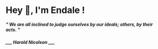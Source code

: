 <h1 title="head"> Hey 👋, I'm Endale !</h1>

**<h5><i>" We are all inclined to judge ourselves by our ideals; others, by their acts. "</i></h5>**

*<b>___ Harold Nicolson ___</b>*
